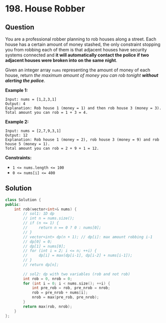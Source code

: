 # 198. House Robber

## Question

You are a professional robber planning to rob houses along a street. Each house has a certain amount of money stashed, the only constraint stopping you from robbing each of them is that adjacent houses have security systems connected and **it will automatically contact the police if two adjacent houses were broken into on the same night**.

Given an integer array `nums` representing the amount of money of each house, return _the maximum amount of money you can rob tonight **without alerting the police**_.

**Example 1:**

```text
Input: nums = [1,2,3,1]
Output: 4
Explanation: Rob house 1 (money = 1) and then rob house 3 (money = 3).
Total amount you can rob = 1 + 3 = 4.
```

**Example 2:**

```text
Input: nums = [2,7,9,3,1]
Output: 12
Explanation: Rob house 1 (money = 2), rob house 3 (money = 9) and rob house 5 (money = 1).
Total amount you can rob = 2 + 9 + 1 = 12.
```

**Constraints:**

* `1 <= nums.length <= 100`
* `0 <= nums[i] <= 400`

## Solution

```cpp
class Solution {
public:
    int rob(vector<int>& nums) {
        // sol1: 1D dp
        // int n = nums.size();
        // if (n <= 1) {
        //     return n == 0 ? 0 : nums[0];
        // }
        // vector<int> dp(n + 1); // dp[i]: max amount robbing i-1
        // dp[0] = 0;
        // dp[1] = nums[0];
        // for (int i = 2; i <= n; ++i) {
        //     dp[i] = max(dp[i-1], dp[i-2] + nums[i-1]);
        // }
        // return dp[n];
    
        // sol2: dp with two variables (rob and not rob)
        int rob = 0, nrob = 0;
        for (int i = 0; i < nums.size(); ++i) {
            int pre_rob = rob, pre_nrob = nrob;
            rob = pre_nrob + nums[i];
            nrob = max(pre_rob, pre_nrob);
        }
        return max(rob, nrob);
    }
};
```

